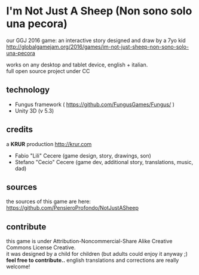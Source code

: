 # I'm Not Just A Sheep (Non sono solo una pecora)
our GGJ 2016 game: an interactive story designed and draw by a 7yo kid  
http://globalgamejam.org/2016/games/im-not-just-sheep-non-sono-solo-una-pecora

works on any desktop and tablet device, english + italian.  
full open source project under CC

## technology
- Fungus framework ( https://github.com/FungusGames/Fungus/ )
- Unity 3D (v 5.3)

## credits
a **KRUR** production http://krur.com  
- Fabio "Lili" Cecere (game design, story, drawings, son)
- Stefano "Cecio" Cecere (game dev, additional story, translations, music, dad)

## sources
the sources of this game are here: https://github.com/PensieroProfondo/NotJustASheep

## contribute
this game is under Attribution-Noncommercial-Share Alike Creative Commons License Creative.  
it was designed by a child for children (but adults could enjoy it anyway ;)  
**feel free to contribute..** english translations and corrections are really welcome!

